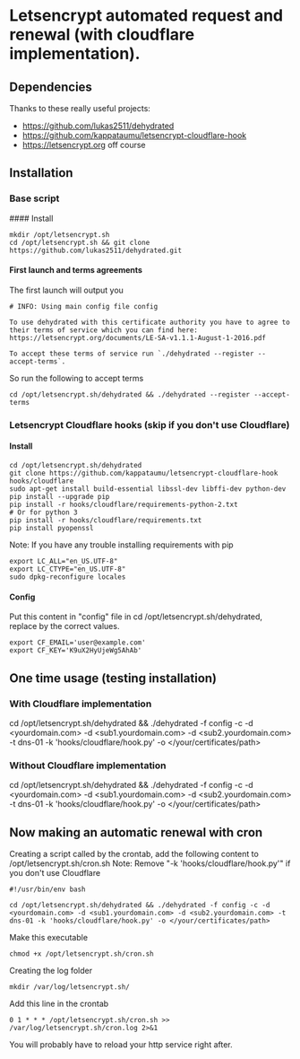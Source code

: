 # Letsencrypt automated request and renewal (with cloudflare implementation).

## Dependencies
Thanks to these really useful projects:
- https://github.com/lukas2511/dehydrated
- https://github.com/kappataumu/letsencrypt-cloudflare-hook
- https://letsencrypt.org off course

## Installation
### Base script
#### Install
~~~
mkdir /opt/letsencrypt.sh
cd /opt/letsencrypt.sh && git clone https://github.com/lukas2511/dehydrated.git
~~~
#### First launch and terms agreements
The first launch will output you   
~~~
# INFO: Using main config file config

To use dehydrated with this certificate authority you have to agree to their terms of service which you can find here: https://letsencrypt.org/documents/LE-SA-v1.1.1-August-1-2016.pdf

To accept these terms of service run `./dehydrated --register --accept-terms`.
~~~

So run the following to accept terms
~~~
cd /opt/letsencrypt.sh/dehydrated && ./dehydrated --register --accept-terms
~~~


### Letsencrypt Cloudflare hooks (skip if you don't use Cloudflare)
#### Install
~~~
cd /opt/letsencrypt.sh/dehydrated
git clone https://github.com/kappataumu/letsencrypt-cloudflare-hook hooks/cloudflare
sudo apt-get install build-essential libssl-dev libffi-dev python-dev
pip install --upgrade pip
pip install -r hooks/cloudflare/requirements-python-2.txt
# Or for python 3
pip install -r hooks/cloudflare/requirements.txt
pip install pyopenssl
~~~

Note: If you have any trouble installing requirements with pip   
~~~
export LC_ALL="en_US.UTF-8"
export LC_CTYPE="en_US.UTF-8"
sudo dpkg-reconfigure locales
~~~

#### Config
Put this content in "config" file in cd /opt/letsencrypt.sh/dehydrated, replace by the correct values.   
~~~
export CF_EMAIL='user@example.com'
export CF_KEY='K9uX2HyUjeWg5AhAb'
~~~

## One time usage (testing installation)
### With Cloudflare implementation
cd /opt/letsencrypt.sh/dehydrated && ./dehydrated -f config -c -d <yourdomain.com> -d <sub1.yourdomain.com> -d <sub2.yourdomain.com> -t dns-01 -k 'hooks/cloudflare/hook.py' -o </your/certificates/path>   
### Without Cloudflare implementation
cd /opt/letsencrypt.sh/dehydrated && ./dehydrated -f config -c -d <yourdomain.com> -d <sub1.yourdomain.com> -d <sub2.yourdomain.com> -t dns-01 -k 'hooks/cloudflare/hook.py' -o </your/certificates/path>

## Now making an automatic renewal with cron
Creating a script called by the crontab, add the following content to /opt/letsencrypt.sh/cron.sh
Note: Remove "-k 'hooks/cloudflare/hook.py'" if you don't use Cloudflare
~~~
#!/usr/bin/env bash

cd /opt/letsencrypt.sh/dehydrated && ./dehydrated -f config -c -d <yourdomain.com> -d <sub1.yourdomain.com> -d <sub2.yourdomain.com> -t dns-01 -k 'hooks/cloudflare/hook.py' -o </your/certificates/path>
~~~   

Make this executable
~~~
chmod +x /opt/letsencrypt.sh/cron.sh
~~~   

Creating the log folder
~~~
mkdir /var/log/letsencrypt.sh/
~~~   

Add this line in the crontab
~~~
0 1 * * * /opt/letsencrypt.sh/cron.sh >> /var/log/letsencrypt.sh/cron.log 2>&1
~~~
You will probably have to reload your http service right after.
